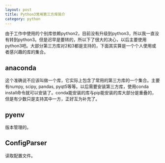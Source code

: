 ```yaml
---
layout: post
title: Python3常用第三方库简介
category: python
---
```

由于工作中使用的个别库依赖python2，目前没有升级到python3，所以我一直没有转到python3。但是迟早是要转的，所以下了很大的决心，以后主要使用python3吧。大部分第三方库对2和3都是支持的，下面其实算是一个个人使用或者感兴趣的库的集合。

## anaconda
这个准确说不应该叫做一个库，它实际上包含了常用的第三方库的一个集合。主要有numpy, scipy, pandas, pyqt5等等。以后需要安装第三方库，使用conda install命令就可以安装了。conda能安装的库与pip能安装的库大部分是重叠的，但是有少数只是支持其中一方，正好互为补充了。

## pyenv
版本管理的。
## ConfigParser
读取配置文件。
